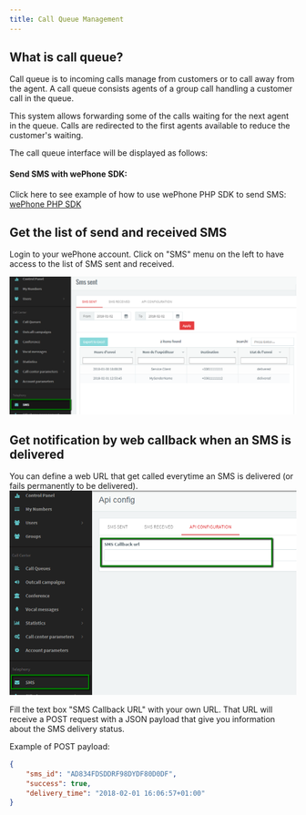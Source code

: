 ```yaml
---
title: Call Queue Management
---
```


## What is call queue?

Call queue is to incoming calls manage from customers or to call away from the agent. A call queue consists agents of a group call handling a customer call in the queue.

This system allows forwarding some of the calls waiting for the next agent in the queue. Calls are redirected to the first agents available to reduce the customer's waiting.

The call queue interface will be displayed as follows:

#### Send SMS with wePhone SDK: 
Click here to see example of how to use wePhone PHP SDK to send SMS: [wePhone PHP SDK](/pages/wephone-php-sdk)

## Get the list of send and received SMS

Login to your wePhone account. Click on "SMS" menu on the left to have access to the list of SMS sent and received.

![SMS Sent](/images/sms-sent.png)


## Get notification by web callback when an SMS is delivered

You can define a web URL that get called everytime an SMS is delivered (or fails permanently to be delivered).
![SMS Sent](/images/sms-api-config.png)

Fill the text box "SMS Callback URL" with your own URL. That URL will receive a POST request with a JSON payload that give you information about the SMS delivery status. 

Example of POST payload:

```JSON
{
    "sms_id": "AD834FDSDDRF98DYDF80D0DF",
    "success": true,
    "delivery_time": "2018-02-01 16:06:57+01:00"
}
```